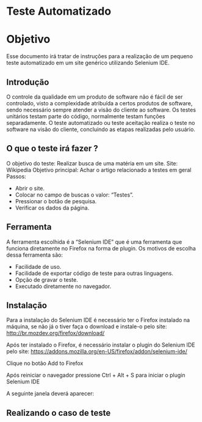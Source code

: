 # Teste Automatizado

# Objetivo

Esse documento irá tratar de instruções para a realização de um pequeno teste automatizado em um site genérico utilizando Selenium IDE.

## Introdução

O controle da qualidade em um produto de software não é fácil de ser controlado, visto a complexidade atribuída a certos produtos de software, sendo necessário sempre atender a visão do cliente ao software. Os testes unitários testam parte do código, normalmente testam funções separadamente. O teste automatizado ou teste aceitação realiza o teste no software na visão do cliente, concluindo as etapas realizadas pelo usuário.
    
## O que o teste irá fazer ?

O objetivo do teste:
Realizar busca de uma matéria em um site.
Site:
Wikipedia
Objetivo principal:
Achar o artigo relacionado a testes em geral
Passos:
* Abrir o site.
* Colocar no campo de buscas o valor: “Testes”. 
* Pressionar o botão de pesquisa.
* Verificar os dados da página.

## Ferramenta

A ferramenta escolhida é a “Selenium IDE” que é uma ferramenta que funciona diretamente no Firefox na forma de plugin. Os motivos de escolha dessa ferramenta são:
* Facilidade de uso.
* Facilidade de exportar código de teste para outras linguagens.
* Opção de gravar o teste.
* Executado diretamente no navegador.

## Instalação

Para a instalação do Selenium IDE é necessário ter o Firefox instalado na máquina, se não já o tiver faça o download e instale-o pelo site: http://br.mozdev.org/firefox/download/

Após ter instalado o Firefox, é necessário instalar o plugin do Selenium IDE pelo site: 
https://addons.mozilla.org/en-US/firefox/addon/selenium-ide/

Clique no botão Add to Firefox


Após reiniciar o navegador pressione Ctrl + Alt  + S para iniciar o plugin Selenium IDE

A seguinte janela deverá aparecer:



## Realizando o caso de teste